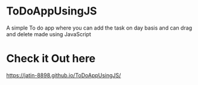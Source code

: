# ToDoAppUsingJS
A simple To do app where you can add the task on day basis and can drag and delete made using JavaScript

# Check it Out here
https://jatin-8898.github.io/ToDoAppUsingJS/
